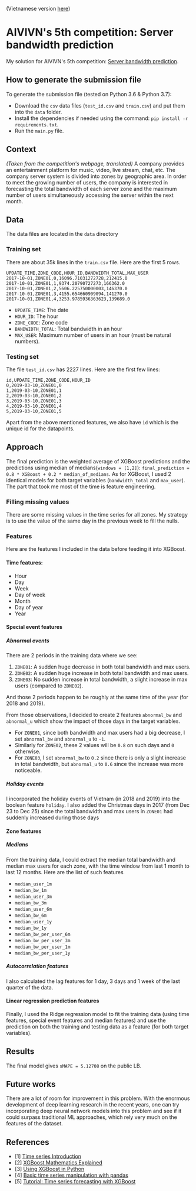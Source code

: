 (Vietnamese version [here](README.vi.md))
# AIVIVN's 5th competition: Server bandwidth prediction
My solution for AIVIVN's 5th competition: [Server bandwidth prediction](https://www.aivivn.com/contests/5). 

## How to generate the submission file
To generate the submission file (tested on Python 3.6 & Python 3.7): 
- Download the `csv` data files (`test_id.csv` and `train.csv`) and put them into the `data` folder.
- Install the dependencies if needed using the command: `pip install -r requirements.txt`.
- Run the `main.py` file.

## Context
*(Taken from the competition's webpage, translated)*
A company provides an entertainment platform for music, video, live stream, chat, etc. The company server system is divided into zones by geographic area. In order to meet the growing number of users, the company is interested in forecasting the total bandwidth of each server zone and the maximum number of users simultaneously accessing the server within the next month.

## Data
The data files are located in the `data` directory

### Training set
There are about 35k lines in the `train.csv` file. Here are the first 5 rows.

```csv
UPDATE_TIME,ZONE_CODE,HOUR_ID,BANDWIDTH_TOTAL,MAX_USER
2017-10-01,ZONE01,0,16096.71031272728,212415.0
2017-10-01,ZONE01,1,9374.20790727273,166362.0
2017-10-01,ZONE01,2,5606.225750000003,146370.0
2017-10-01,ZONE01,3,4155.654660909094,141270.0
2017-10-01,ZONE01,4,3253.9785936363623,139689.0
```

- `UPDATE_TIME`: The date
- `HOUR_ID`: The hour
- `ZONE_CODE`: Zone code
- `BANDWIDTH_TOTAL`: Total bandwidth in an hour
- `MAX_USER`: Maximum number of users in an hour (must be natural numbers).

### Testing set
The file `test_id.csv` has 2227 lines. Here are the first few lines:

```csv
id,UPDATE_TIME,ZONE_CODE,HOUR_ID
0,2019-03-10,ZONE01,0
1,2019-03-10,ZONE01,1
2,2019-03-10,ZONE01,2
3,2019-03-10,ZONE01,3
4,2019-03-10,ZONE01,4
5,2019-03-10,ZONE01,5
```
Apart from the above mentioned features, we also have `id` which is the unique id for the datapoints.

## Approach
The final prediction is the weighted average of XGBoost predictions and the predictions using median of medians(`windows = [1,2]`): `final_prediction = 0.8 * XGBoost + 0.2 * median_of_medians`. As for XGBoost, I used 2 identical models for both target variables (`bandwidth_total` and `max_user`). The part that took me most of the time is feature engineering. 

### Filling missing values
There are some missing values in the time series for all zones. My strategy is to use the value of the same day in the previous week to fill the nulls.

### Features
Here are the features I included in the data before feeding it into XGBoost.
#### Time features:
- Hour
- Day
- Week
- Day of week
- Month
- Day of year
- Year

#### Special event features
##### Abnormal events
There are 2 periods in the training data where we see:
1. `ZONE01`: A sudden huge decrease in both total bandwidth and max users.
2. `ZONE02`: A sudden huge increase in both total bandwidth and max users.
3. `ZONE03`: No sudden increase in total bandwidth, a slight increase in max users (compared to `ZONE02`).

And those 2 periods happen to be roughly at the same time of the year (for 2018 and 2019).

From those observations, I decided to create 2 features `abnormal_bw` and `abnormal_u` which show the impact of those days in the target variables. 
- For `ZONE01`, since both bandwidth and max users had a big decrease, I set `abnormal_bw` and `abnormal_u` to `-1`. 
- Similarly for `ZONE02`, these 2 values will be `0.8` on such days and `0` otherwise. 
- For `ZONE03`, I set `abnormal_bw` to `0.2` since there is only a slight increase in total bandwidth, but `abnormal_u` to `0.6` since the increase was more noticeable.

##### Holiday events
I incorporated the holiday events of Vietnam (in 2018 and 2019) into the boolean feature `holiday`. I also added the Christmas days in 2017 (from Dec 23 to Dec 25) since the total bandwidth and max users in `ZONE01` had suddenly increased during those days

#### Zone features
##### Medians
From the training data, I could extract the median total bandwidth and median max users for each zone, with the time window from last 1 month to last 12 months. Here are the list of such features
- `median_user_1m` 
- `median_bw_1m`  
- `median_user_3m` 
- `median_bw_3m` 
- `median_user_6m` 
- `median_bw_6m` 
- `median_user_1y` 
- `median_bw_1y`
- `median_bw_per_user_6m`
- `median_bw_per_user_3m`
- `median_bw_per_user_1m`
- `median_bw_per_user_1y`

##### Autocorrelation features
I also calculated the lag features for 1 day, 3 days and 1 week of the last quarter of the data.

#### Linear regression prediction features
Finally, I used the Ridge regression model to fit the training data (using time features, special event features and median features) and use the prediction on both the training and testing data as a feature (for both target variables). 

## Results
The final model gives `sMAPE = 5.12708` on the public LB.

## Future works
There are a lot of room for improvement in this problem. With the enormous development of deep learning research in the recent years, one can try incorporating deep neural network models into this problem and see if it could surpass traditional ML approaches, which rely very much on the features of the dataset.

## References
- [1] [Time series Introduction](https://people.maths.bris.ac.uk/~magpn/Research/LSTS/STSIntro.html)
- [2] [XGBoost Mathematics Explained](https://towardsdatascience.com/xgboost-mathematics-explained-58262530904a)
- [3] [Using XGBoost in Python](https://www.datacamp.com/community/tutorials/xgboost-in-python)
- [4] [Basic time series manipulation with pandas](https://towardsdatascience.com/basic-time-series-manipulation-with-pandas-4432afee64ea)
- [5] [Tutorial: Time series forecasting with XGBoost](https://www.kaggle.com/robikscube/tutorial-time-series-forecasting-with-xgboost)
